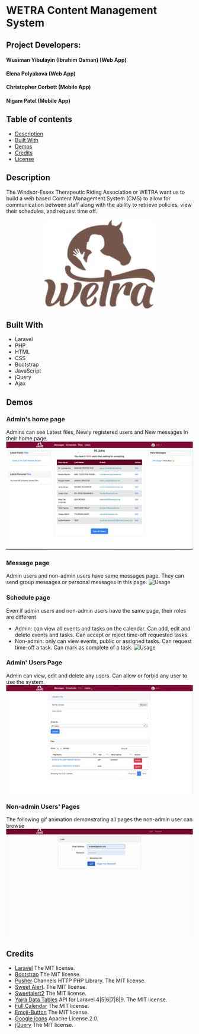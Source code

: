 # WETRA Content Management System

## Project Developers:
#### Wusiman Yibulayin (Ibrahim Osman) (Web App)
#### Elena Polyakova (Web App)
#### Christopher Corbett (Mobile App)
#### Nigam Patel (Mobile App)


## Table of contents
* [Description](#description)
* [Built With](#built-with)
* [Demos](#demos)
* [Credits](#credits)
* [License](#license)


## Description
The Windsor-Essex Therapeutic Riding Association or WETRA want us to build a web based Content Management System (CMS) to allow for communication between staff along with the ability to retrieve policies, view their schedules, and request time off.

<p align="center"><a href="https://www.wetra.ca" target="_blank"><img src="storage/images/logo-retina-dark-160H.png" width="300"></a></p>

## Built With

- Laravel
- PHP
- HTML
- CSS
- Bootstrap
- JavaScript
- jQuery
- Ajax

## Demos

### Admin's home page
Admins can see Latest files, Newly registered users and New messages in their home page.
![Usage](Gif/Admin-Homepage.gif)

### Message page
Admin users and non-admin users have same messages page. They can send group messages or personal messages in this page.
![Usage](Gif/Messaging.gif)

### Schedule page
Even if admin users and non-admin users have the same page, their roles are different
- Admin: can view all events and tasks on the calendar. Can add, edit and delete events and tasks. Can accept or reject 
time-off requested tasks.
- Non-admin: only can view events, public or assigned tasks. Can request time-off a task. Can mark as complete of a task.
![Usage](Gif/Schedule.gif)

### Admin' Users Page
Admin can view, edit and delete any users. Can allow or forbid any user to use the system.
![Usage](Gif/Admin-Users.gif)

### Non-admin Users' Pages
The following gif animation demonstrating all pages the non-admin user can browse
![Usage](Gif/User-Overall.gif)


## Credits

- [Laravel](https://github.com/laravel/framework) The MIT license.
- [Bootstrap](https://getbootstrap.com/docs/4.0/about/license/) The MIT license. 
- [Pusher](https://github.com/pusher/pusher-http-php) Channels HTTP PHP Library. The MIT license. 
- [Sweet Alert](https://github.com/realrashid/sweet-alert). The MIT license. 
- [Sweetalert2](https://github.com/sweetalert2/sweetalert2) The MIT license. 
- [Yajra Data Tables](https://github.com/yajra/laravel-datatables) API for Laravel 4|5|6|7|8|9. The MIT license.
- [Full Calendar](https://github.com/fullcalendar/fullcalendar) The MIT license. 
- [Emoji-Button](https://github.com/joeattardi/picmo/packages/55603?version=4.0.0) The MIT license. 
- [Google icons](https://fonts.google.com/icons) Apache License 2.0. 
- [jQuery](https://jquery.org/license/) The MIT license. 
